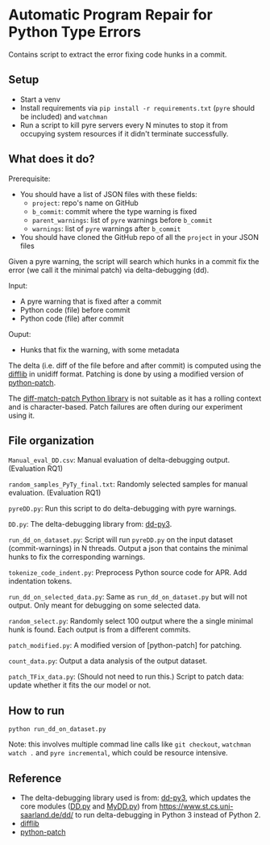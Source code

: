 # Automatic Program Repair for Python Type Errors
Contains script to extract the error fixing code hunks in a commit.

## Setup
- Start a venv
- Install requirements via `pip install -r requirements.txt` (`pyre` should be included) and `watchman`
- Run a script to kill pyre servers every N minutes to stop it from occupying system resources if it didn't terminate successfully.

## What does it do?
Prerequisite:
- You should have a list of JSON files with these fields: 
  - `project`: repo's name on GitHub
  - `b_commit`: commit where the type warning is fixed
  - `parent_warnings`: list of `pyre` warnings before `b_commit`
  - `warnings`: list of `pyre` warnings after `b_commit`
- You should have cloned the GitHub repo of all the `project` in your JSON files

Given a pyre warning, the script will search which hunks in a commit fix the error (we call it the minimal patch) via delta-debugging (dd).

Input:
- A pyre warning that is fixed after a commit
- Python code (file) before commit
- Python code (file) after commit

Ouput:
- Hunks that fix the warning, with some metadata

The delta (i.e. diff of the file before and after commit) is computed using the [difflib](https://docs.python.org/3/library/difflib.html) in unidiff format. Patching is done by using a modified version of [python-patch](https://github.com/techtonik/python-patch).

The [diff-match-patch Python library](https://github.com/google/diff-match-patch) is not suitable as it has a rolling context and is character-based. Patch failures are often during our experiment using it.

## File organization
`Manual_eval_DD.csv`: Manual evaluation of delta-debugging output. (Evaluation RQ1)

`random_samples_PyTy_final.txt`: Randomly selected samples for manual evaluation. (Evaluation RQ1)

`pyreDD.py`: Run this script to do delta-debugging with pyre warnings.

`DD.py`: The delta-debugging library from: [dd-py3](https://github.com/mdrafiqulrabin/dd-py3). 

`run_dd_on_dataset.py`: Script will run `pyreDD.py` on the input dataset (commit-warnings) in N threads. Output a json that contains the minimal hunks to fix the corresponding warnings.

`tokenize_code_indent.py`: Preprocess Python source code for APR. Add indentation tokens.

`run_dd_on_selected_data.py`: Same as `run_dd_on_dataset.py` but will not output. Only meant for debugging on some selected data.

`random_select.py`: Randomly select 100 output where the a single minimal hunk is found. Each output is from a different commits.

`patch_modified.py`: A modified version of [python-patch] for patching.

`count_data.py`: Output a data analysis of the output dataset.

`patch_TFix_data.py`: (Should not need to run this.) Script to patch data: update whether it fits the our model or not. 

## How to run
`python run_dd_on_dataset.py`

Note: this involves multiple commad line calls like `git checkout`, `watchman watch .` and `pyre incremental`, which could be resource intensive.

## Reference
- The delta-debugging library used is from: [dd-py3](https://github.com/mdrafiqulrabin/dd-py3), which updates the core modules ([DD.py](https://www.st.cs.uni-saarland.de/dd/DD.py) and [MyDD.py](https://www.st.cs.uni-saarland.de/dd/MyDD.py)) from https://www.st.cs.uni-saarland.de/dd/ to run delta-debugging in Python 3 instead of Python 2.
- [difflib](https://docs.python.org/3/library/difflib.html)
- [python-patch](https://github.com/techtonik/python-patch)
